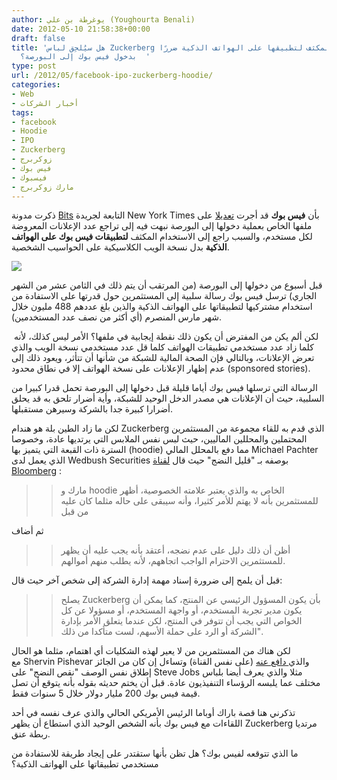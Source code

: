 ```yaml
---
author: يوغرطة بن علي (Youghourta Benali)
date: 2012-05-10 21:58:38+00:00
draft: false
title: 'هل سيُلحِق لباس Zuckerberg والاستخدام المكثف لتطبيقها على الهواتف الذكية ضررًا
  بدخول فيس بوك إلى البورصة؟  '
type: post
url: /2012/05/facebook-ipo-zuckerberg-hoodie/
categories:
- Web
- أخبار الشركات
tags:
- facebook
- Hoodie
- IPO
- Zuckerberg
- زوكربرج
- فيس بوك
- فيسبوك
- مارك زوكربرج
---
```


ذكرت مدونة [Bits](http://bits.blogs.nytimes.com/2012/05/09/facebook-amends-its-s-1-filing-to-lower-mobile-expectations/) التابعة لجريدة New York Times بأن **فيس بوك** قد أجرت [تعديلا](http://www.sec.gov/Archives/edgar/data/1326801/000119312512222368/d287954ds1a.htm) على ملفها الخاص بعملية دخولها إلى البورصة نبهت فيه إلى تراجع عدد الإعلانات المعروضة لكل مستخدم، والسبب راجع إلى الاستخدام المكثف **لتطبيقات فيس بوك على الهواتف الذكية** بدل نسخة الويب الكلاسيكية على الحواسيب الشخصية.




[![](http://www.it-scoop.com/wp-content/uploads/2012/05/Facebook-IPO.jpg)
](http://www.it-scoop.com/wp-content/uploads/2012/05/Facebook-IPO.jpg)




قبل أسبوع من دخولها إلى البورصة (من المرتقب أن يتم ذلك في الثامن عشر من الشهر الجاري) ترسل فيس بوك رسالة سلبية إلى المستثمرين حول قدرتها على الاستفادة من استخدام مشتركيها لتطبيقاتها على الهواتف الذكية والذين بلغ عددهم 488 مليون خلال شهر مارس المنصرم (أي أكثر من نصف عدد المستخدمين).




 لكن ألم يكن من المفترض أن يكون ذلك نقطة إيجابية في ملفها؟ الأمر ليس كذلك، لأنه كلما زاد عدد مستخدمي تطبيقات الهواتف كلما قل عدد مستخدمي نسخة الويب والذي تعرض الإعلانات، وبالتالي فإن الصحة المالية للشبكة من شأنها أن تتأثر، ويعود ذلك إلى عدم إظهار الإعلانات على نسخة الهواتف إلا في نطاق محدود (sponsored stories).




الرسالة التي ترسلها فيس بوك أياما قليلة قبل دخولها إلى البورصة تحمل قدرا كبيرا من السلبية، حيث أن الإعلانات هي مصدر الدخل الوحيد للشبكة، وأية أضرار تلحق به قد يحلق أضرارا كبيرة جدا بالشركة وسيرهن مستقبلها.




لكن ما زاد الطين بلة هو هندام Zuckerberg الذي قدم به للقاء مجموعة من المستثمرين المحتملين والمحللين الماليين، حيث لبس نفس الملابس التي يرتديها عادة، وخصوصا السترة ذات القبعة التي يتميز بها (hoodie) مما دفع بالمحلل المالي Michael Pachter الذي يعمل لدى Wedbush Securities بوصفه بـ "قليل النضج" حيث قال [لقناة Bloomberg](http://www.bloomberg.com/video/92164665/#ooid=dmdjVuNDp0PtSC_Um4guXERyzjG7AAD7) :





<blockquote>

> 
> مارك و hoodie الخاص به والذي يعتبر علامته الخصوصية، أظهر للمستثمرين بأنه لا يهتم للأمر كثيرا، وأنه سيبقى على حاله مثلما كان عليه من قبل
> 
> 
</blockquote>




ثم أضاف





<blockquote>

> 
> أظن أن ذلك دليل على عدم نضجه، أعتقد بأنه يجب عليه أن يظهر للمستثمرين الاحترام الواجب اتجاههم، لأنه يطلب منهم أموالهم.
> 
> 
</blockquote>




قبل أن يلمح إلى ضرورة إسناد مهمة إدارة الشركة إلى شخص آخر حيث قال:





<blockquote>

> 
> يصلح Zuckerberg بأن يكون المسؤول الرئيسي عن المنتج، كما يمكن أن يكون مدير تجربة المستخدم، أو واجهة المستخدم، أو مسؤولا عن كل الخواص التي يجب أن تتوفر في المنتج، لكن عندما يتعلق الأمر بإدارة الشركة أو الرد على حملة الأسهم، لست متأكدا من ذلك".
> 
> 
</blockquote>




لكن هناك من المستثمرين من لا يعير لهذه الشكليات أي اهتمام، مثلما هو الحال مع Shervin Pishevar والذي[ دافع عنه](http://www.bloomberg.com/video/92342701/) (على نفس القناة) وتساءل إن كان من الجائز إطلاق نفس الوصف "نقص النضج" على Steve Jobs مثلا والذي يعرف أيضا بلباس مختلف عما يلبسه الرؤساء التنفيذيون عادة. قبل أن يختم حديثه بقوله بأنه يتوقع أن تصل قيمة فيس بوك 200 مليار دولار خلال 5 سنوات فقط.




تذكرني هنا قصة باراك أوباما الرئيس الأمريكي الحالي والذي عرف نفسه في أحد اللقاءات مع فيس بوك بأنه الشخص الوحيد الذي استطاع أن يظهر Zuckerberg مرتديا ربطة عنق.




ما الذي تتوقعه لفيس بوك؟ هل تظن بأنها ستقتدر على إيجاد طريقة للاستفادة من مستخدمي تطبيقاتها على الهواتف الذكية؟
